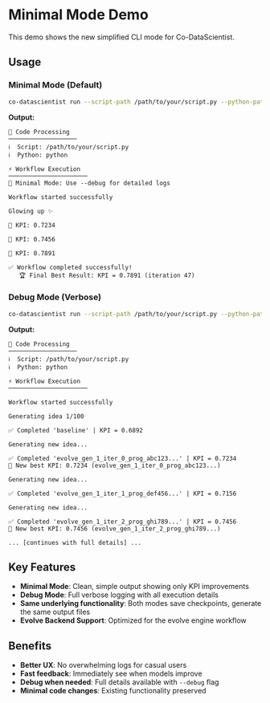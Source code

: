 # Minimal Mode Demo

This demo shows the new simplified CLI mode for Co-DataScientist.

## Usage

### Minimal Mode (Default)
```bash
co-datascientist run --script-path /path/to/your/script.py --python-path python
```

**Output:**
```
🔬 Code Processing
───────────────────
ℹ️  Script: /path/to/your/script.py  
ℹ️  Python: python

⚡ Workflow Execution
──────────────────────
🌟 Minimal Mode: Use --debug for detailed logs

Workflow started successfully

Glowing up ✨

🚀 KPI: 0.7234

🚀 KPI: 0.7456

🚀 KPI: 0.7891

✅ Workflow completed successfully!
   🏆 Final Best Result: KPI = 0.7891 (iteration 47)
```

### Debug Mode (Verbose)
```bash
co-datascientist run --script-path /path/to/your/script.py --python-path python --debug
```

**Output:**
```
🔬 Code Processing
───────────────────
ℹ️  Script: /path/to/your/script.py  
ℹ️  Python: python

⚡ Workflow Execution
──────────────────────

Workflow started successfully

Generating idea 1/100

✅ Completed 'baseline' | KPI = 0.6892

Generating new idea...

✅ Completed 'evolve_gen_1_iter_0_prog_abc123...' | KPI = 0.7234
🚀 New best KPI: 0.7234 (evolve_gen_1_iter_0_prog_abc123...)

Generating new idea...

✅ Completed 'evolve_gen_1_iter_1_prog_def456...' | KPI = 0.7156

Generating new idea...

✅ Completed 'evolve_gen_1_iter_2_prog_ghi789...' | KPI = 0.7456
🚀 New best KPI: 0.7456 (evolve_gen_1_iter_2_prog_ghi789...)

... [continues with full details] ...
```

## Key Features

- **Minimal Mode**: Clean, simple output showing only KPI improvements
- **Debug Mode**: Full verbose logging with all execution details
- **Same underlying functionality**: Both modes save checkpoints, generate the same output files
- **Evolve Backend Support**: Optimized for the evolve engine workflow

## Benefits

- **Better UX**: No overwhelming logs for casual users
- **Fast feedback**: Immediately see when models improve
- **Debug when needed**: Full details available with `--debug` flag
- **Minimal code changes**: Existing functionality preserved 
